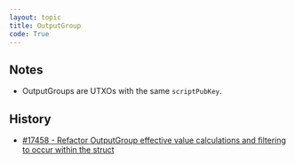 ```yaml
---
layout: topic
title: OutputGroup
code: True
---
```


## Notes

- OutputGroups are UTXOs with the same `scriptPubKey`.

## History

- [#17458 - Refactor OutputGroup effective value calculations and filtering to occur within the struct](https://github.com/bitcoin/bitcoin/pull/17458)

<!-- uncomment to add
## Resources
-->
